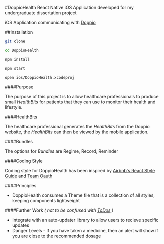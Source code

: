 #DoppioHealth
React Native iOS Application developed for my undergraduate dissertation project

iOS Application communicating with [Doppio](https://github.com/tmhn/doppio)

##Installation
```bash
git clone

cd DoppioHealth

npm install

npm start

open ios/DoppioHealth.xcodeproj
```

####Purpose

The purpose of this project is to allow healthcare professionals to produce small _HealthBits_ for patients that they can use to monitor their health and lifestyle. 

####HealthBits

The healthcare professional generates the _HealthBits_ from the Doppio website, the _HealthBits_ can then be viewed by the mobile application. 

####Bundles

The options for _Bundles_ are Regime, Record, Reminder


####Coding Style

Coding style for DoppioHealth has been inspired by [Airbnb's React Style Guide](https://github.com/airbnb/javascript/tree/master/react) and [Team Oauth](https://github.com/team-oath/uncovery/wiki/React-Native-Style-Guide)

####Principles

* DoppioHealth consumes a Theme file that is a collection of all styles, keeping components lightweight


####Further Work
_\( not to be confused with [ToDos](https://github.com/tmhn/doppio-health/blob/master/todo.md) \)_

* Integrate with an auto-updater library to allow users to recieve specific updates
* Danger Levels - If you have taken a medicine, then an alert will show if you are close to the recommended dosage


